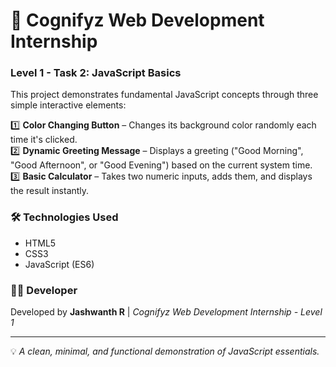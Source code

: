 # 🧠 Cognifyz Web Development Internship  
### Level 1 - Task 2: JavaScript Basics

This project demonstrates fundamental JavaScript concepts through three simple interactive elements:

1️⃣ **Color Changing Button** – Changes its background color randomly each time it's clicked.  
2️⃣ **Dynamic Greeting Message** – Displays a greeting ("Good Morning", "Good Afternoon", or "Good Evening") based on the current system time.  
3️⃣ **Basic Calculator** – Takes two numeric inputs, adds them, and displays the result instantly.

### 🛠️ Technologies Used
- HTML5  
- CSS3  
- JavaScript (ES6)

### 🧑‍💻 Developer
Developed by **Jashwanth R** | *Cognifyz Web Development Internship - Level 1*

---

💡 *A clean, minimal, and functional demonstration of JavaScript essentials.*
